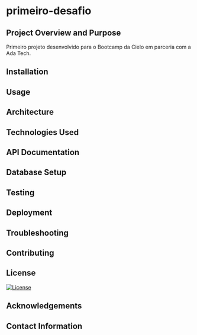 # primeiro-desafio
## Project Overview and Purpose

Primeiro projeto desenvolvido para o Bootcamp da Cielo em parceria com a Ada Tech.

## Installation
[comment]: <> (Provide detailed step-by-step instructions on how to install and set up the application.)
## Usage
[comment]: <> (Explain how to use the application, including any environment variables, configuration files, or command-line options that might be relevant. Provide examples and screenshots to illustrate the usage.)
## Architecture
[comment]: <> (Describe the overall architecture of your application. For a full-stack application, explain the front-end and back-end components and how they interact with each other.)
## Technologies Used
[comments]: <> (List all the technologies and frameworks used in the project, such as programming languages, databases, front-end libraries, and any other essential tools.)
## API Documentation
[comments]: <> (If your application includes an API, provide detailed documentation on the available endpoints, request formats, and responses.)
## Database Setup
[comments]: <> (If your application uses a database, explain how to set it up and provide any necessary seed data.)
## Testing
[comments]: <> (If you've included unit tests or integration tests, explain how to run them and what they cover.)
## Deployment
[comments]: <> (Offer guidance on how to deploy the application in a production environment. Include any necessary configurations or considerations.)
## Troubleshooting
[comments]: <> (Create a troubleshooting section that addresses common issues and their solutions. Include a way for users to get help or report bugs.)
## Contributing
[comments]: <> (If you intend to allow others to contribute to your project, outline the contribution guidelines and instructions for submitting pull requests.)
## License
[![License](https://img.shields.io/static/v1?label=license&message=GPL-3&color=49AA26&labelColor=000000)](https://opensource.org/license/gpl-3-0/)

## Acknowledgements
[comments]: <> (If your project uses third-party libraries, frameworks, or resources, give credit to the respective authors and provide links to their repositories or websites.)

## Contact Information
[comments]: <> (Include your contact information or a link to your portfolio or personal website so that potential employers or collaborators can reach out to you.)

